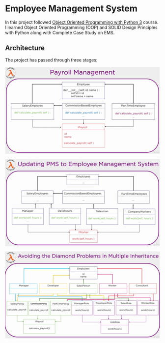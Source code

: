 # Employee Management System
In this project followed [Object Oriented Programming with Python 3](https://www.udemy.com/course/object-oriented-programming-with-python/) course. I learned Object Oriented Programming (OOP) and SOLID Design Principles with Python along with Complete Case Study on EMS.

## Architecture
The project has passed through three stages:

![1st stages](https://raw.githubusercontent.com/MoAmrYehia/employee-management-system/master/res/1.png)

![2nd stages](https://raw.githubusercontent.com/MoAmrYehia/employee-management-system/master/res/2.png)

![3rd stages](https://raw.githubusercontent.com/MoAmrYehia/employee-management-system/master/res/3.png)
